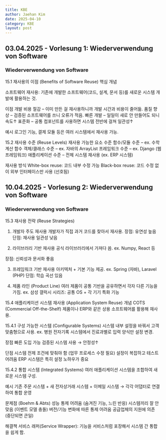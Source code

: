 ```yaml
---
title: KBE
author: Jaehan Kim
date: 2025-04-10
category: KBE
layout: post
---
```


03.04.2025 - Vorlesung 1: Wiederverwendung von Software
-------------

### Wiederverwendung von Software

15.1 재사용의 이점 (Benefits of Software Reuse)
핵심 개념

소프트웨어 재사용: 기존에 개발한 소프트웨어(코드, 설계, 문서 등)를 새로운 시스템 개발에 활용하는 것.

이점
개발 비용 절감 – 이미 만든 걸 재사용하니까 개발 시간과 비용이 줄어듦.
품질 향상 – 검증된 소프트웨어를 쓰니 오류가 적음.
빠른 개발 – 일일이 새로 안 만들어도 되니 속도↑
표준화 – 공통 컴포넌트를 사용하면 시스템 전반에 걸쳐 일관성↑

예시
로그인 기능, 결제 모듈 등은 여러 시스템에서 재사용 가능.

15.2 재사용 수준 (Reuse Levels)
재사용 가능한 요소 수준
함수/모듈 수준 – ex. 수학 계산 함수
객체/클래스 수준 – ex. 자바의 ArrayList
프레임워크 수준 – ex. Django (웹 프레임워크)
애플리케이션 수준 – 전체 시스템 재사용 (ex. ERP 시스템)

재사용 방식
White-box reuse: 코드 내부 수정 가능
Black-box reuse: 코드 수정 없이 외부 인터페이스만 사용 (선호됨)


10.04.2025 - Vorlesung 2: Wiederverwendung von Software
-------------

### Wiederverwendung von Software

15.3 재사용 전략 (Reuse Strategies)
1. 개발자 주도 재사용
개발자가 직접 과거 코드를 찾아서 재사용.
장점: 유연성 높음
단점: 재사용 일관성 낮음

2. 라이브러리 기반 재사용
공식 라이브러리에서 가져다 씀.
ex. Numpy, React 등

장점: 신뢰성과 문서화 좋음

3. 프레임워크 기반 재사용
아키텍처 + 기본 기능 제공.
ex. Spring (자바), Laravel (PHP)
단점: 학습 곡선 있음

4. 제품 라인 (Product Line)
여러 제품이 공통 기반을 공유하면서 각자 다른 기능을 가짐.
ex. 삼성 갤럭시 시리즈: 공통 OS + 각 기기 특화 기능

15.4 애플리케이션 시스템 재사용 (Application System Reuse)
개념
COTS (Commercial Off-the-Shelf) 제품이나 ERP와 같은 상용 소프트웨어를 활용해 재사용.

15.4.1 구성 가능한 시스템 (Configurable Systems)
시스템 내부 설정을 바꿔서 고객 맞춤형으로 사용.
ex. 병원 전자기록 시스템에서 진료과별로 입력 양식만 설정 변경.

장점
빠른 도입 가능
검증된 시스템 사용 → 안정성↑

단점
시스템 전제 조건에 맞춰야 함 (업무 프로세스 수정 필요)
설정이 복잡하고 테스트 어려움
ERP 시스템은 특히 설정 노하우가 중요

15.4.2 통합 시스템 (Integrated Systems)
여러 애플리케이션 시스템을 조합하여 새로운 시스템 구성.

예시
기존 주문 시스템 + 새 전자상거래 시스템 + 이메일 시스템
→ 각각 어댑터로 연결하여 통합 운영

문제점 (Boehm & Abts)
성능 통제 어려움 (숨겨진 기능, 느린 반응)
시스템끼리 잘 안 맞음 (이벤트 모델 충돌)
버전/기능 변화에 따른 통제 어려움
공급업체의 지원에 의존 (중단되면 큰일)

해결책
서비스 래퍼(Service Wrapper): 기능을 서비스처럼 포장해서 시스템 간 통합을 쉽게 함.

